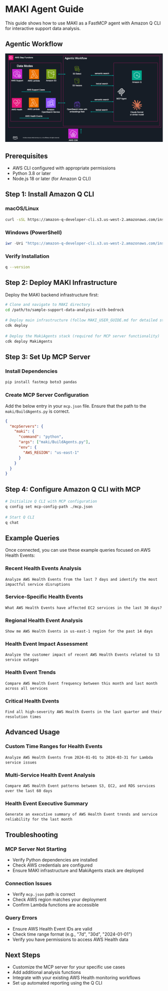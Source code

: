 # MAKI Agent Guide

This guide shows how to use MAKI as a FastMCP agent with Amazon Q CLI for interactive support data analysis.

## Agentic Workflow
![MAKI Architecture Agentic Workflow](maki-architecture-agentic-workflow.png)

## Prerequisites

- AWS CLI configured with appropriate permissions
- Python 3.8 or later
- Node.js 18 or later (for Amazon Q CLI)

## Step 1: Install Amazon Q CLI

### macOS/Linux
```bash
curl -sSL https://amazon-q-developer-cli.s3.us-west-2.amazonaws.com/install.sh | bash
```

### Windows (PowerShell)
```powershell
iwr -Uri "https://amazon-q-developer-cli.s3.us-west-2.amazonaws.com/install.ps1" -OutFile "install.ps1"; .\install.ps1
```

### Verify Installation
```bash
q --version
```

## Step 2: Deploy MAKI Infrastructure

Deploy the MAKI backend infrastructure first:

```bash
# Clone and navigate to MAKI directory
cd /path/to/sample-support-data-analysis-with-bedrock

# Deploy main infrastructure (follow MAKI_USER_GUIDE.md for detailed steps)
cdk deploy

# Deploy the MakiAgents stack (required for MCP server functionality)
cdk deploy MakiAgents
```

## Step 3: Set Up MCP Server

### Install Dependencies
```bash
pip install fastmcp boto3 pandas
```

### Create MCP Server Configuration
Add the below entry in your `mcp.json` file. Ensure that the path to the `maki/BuildAgents.py` is correct.

```json
{
  "mcpServers": {
    "maki": {
      "command": "python",
      "args": ["maki/BuildAgents.py"],
      "env": {
        "AWS_REGION": "us-east-1"
      }
    }
  }
}
```

## Step 4: Configure Amazon Q CLI with MCP

```bash
# Initialize Q CLI with MCP configuration
q config set mcp-config-path ./mcp.json

# Start Q CLI
q chat 
```

## Example Queries

Once connected, you can use these example queries focused on AWS Health Events:

### Recent Health Events Analysis
```
Analyze AWS Health Events from the last 7 days and identify the most impactful service disruptions
```

### Service-Specific Health Events
```
What AWS Health Events have affected EC2 services in the last 30 days?
```

### Regional Health Event Analysis
```
Show me AWS Health Events in us-east-1 region for the past 14 days
```

### Health Event Impact Assessment
```
Analyze the customer impact of recent AWS Health Events related to S3 service outages
```

### Health Event Trends
```
Compare AWS Health Event frequency between this month and last month across all services
```

### Critical Health Events
```
Find all high-severity AWS Health Events in the last quarter and their resolution times
```

## Advanced Usage

### Custom Time Ranges for Health Events
```
Analyze AWS Health Events from 2024-01-01 to 2024-03-31 for Lambda service issues
```

### Multi-Service Health Event Analysis
```
Compare AWS Health Event patterns between S3, EC2, and RDS services over the last 60 days
```

### Health Event Executive Summary
```
Generate an executive summary of AWS Health Event trends and service reliability for the last month
```

## Troubleshooting

### MCP Server Not Starting
- Verify Python dependencies are installed
- Check AWS credentials are configured
- Ensure MAKI infrastructure and MakiAgents stack are deployed

### Connection Issues
- Verify `mcp.json` path is correct
- Check AWS region matches your deployment
- Confirm Lambda functions are accessible

### Query Errors
- Ensure AWS Health Event IDs are valid
- Check time range format (e.g., "7d", "30d", "2024-01-01")
- Verify you have permissions to access AWS Health data

## Next Steps

- Customize the MCP server for your specific use cases
- Add additional analysis functions
- Integrate with your existing AWS Health monitoring workflows
- Set up automated reporting using the Q CLI
